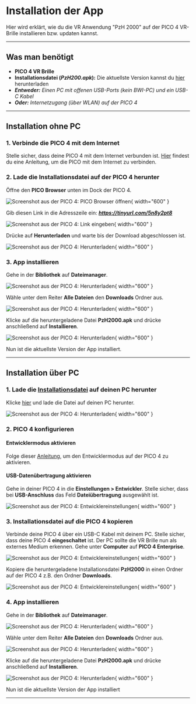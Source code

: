 # Installation der App

Hier wird erklärt, wie du die VR Anwendung "PzH 2000" auf der PICO 4 VR-Brille installieren bzw. updaten kannst.

---

## Was man benötigt

* **PICO 4 VR Brille**
* **Installationsdatei (*PzH200.apk*):** Die aktuellste Version kannst du [hier](https://github.com/bazi24/PzHbzShowcase/releases/download/v1.0/PzH2000.apk) herunterladen
* ***Entweder:*** *Einen PC mit offenen USB-Ports (kein BWI-PC) und ein USB-C Kabel*
* ***Oder:*** *Internetzugang (über WLAN) auf der PICO 4*
---

## Installation ohne PC

### **1. Verbinde die PICO 4 mit dem Internet**

Stelle sicher, dass deine PICO 4 mit dem Internet verbunden ist. [Hier](./konfiguration.md#mit-dem-internet-verbinden) findest du eine Anleitung, um die PICO mit dem Internet zu verbinden.

### **2. Lade die Installationsdatei auf der PICO 4 herunter**

Öffne den **PICO Browser** unten im Dock der PICO 4.

![Screenshot aus der PICO 4: PICO Browser öffnen](../assets/images/browser.jpeg){ width="600" }

Gib diesen Link in die Adresszeile ein: ***https://tinyurl.com/5n8y2pt8***

![Screenshot aus der PICO 4: Link eingeben](../assets/images/link.jpeg){ width="600" }

Drücke auf **Herunterladen** und warte bis der Download abgeschlossen ist.

![Screenshot aus der PICO 4: Herunterladen](../assets/images/herunterladen.jpeg){ width="600" }

### **3. App installieren**

Gehe in der **Bibliothek** auf **Dateimanager**.

![Screenshot aus der PICO 4: Herunterladen](../assets/images/dateimanager.jpeg){ width="600" }

Wähle unter dem Reiter **Alle Dateien** den **Downloads** Ordner aus.

![Screenshot aus der PICO 4: Herunterladen](../assets/images/downloadordner.jpeg){ width="600" }

Klicke auf die heruntergeladene Datei **PzH2000.apk** und drücke anschließend auf **Installieren**.

![Screenshot aus der PICO 4: Herunterladen](../assets/images/installieren.jpeg){ width="600" }

Nun ist die aktuellste Version der App installiert.

---

## Installation über PC

### **1. Lade die [Installationsdatei](https://github.com/bazi24/PzHbzShowcase/releases/download/v1.0/PzH2000.apk) auf deinen PC herunter**

Klicke [hier](https://github.com/bazi24/PzHbzShowcase/releases/download/v1.0/PzH2000.apk) und lade die Datei auf deinen PC herunter.

![Screenshot aus der PICO 4: Herunterladen](../assets/images/herunterladenPC.png){ width="600" }

### **2. PICO 4 konfigurieren**

#### Entwicklermodus aktivieren

Folge dieser [Anleitung](./konfiguration.md#1-entwicklereinstellungen-aktivieren), um den Entwicklermodus auf der PICO 4 zu aktivieren.

#### USB-Datenübertragung aktivieren

Gehe in deiner PICO 4 in die **Einstellungen > Entwickler**. Stelle sicher, dass bei **USB-Anschluss** das Feld **Dateiübertragung** ausgewählt ist.

![Screenshot aus der PICO 4: Entwicklereinstellungen](../assets/images/usb.jpeg){ width="600" }



### **3. Installationsdatei auf die PICO 4 kopieren**

Verbinde deine PICO 4 über ein USB-C Kabel mit deinem PC. Stelle sicher, dass deine PICO 4 **eingeschaltet** ist. Der PC sollte die VR Brille nun als externes Medium erkennen. Gehe unter **Computer** auf **PICO 4 Enterprise**.

![Screenshot aus der PICO 4: Entwicklereinstellungen](../assets/images/computer.jpg){ width="600" }

Kopiere die heruntergeladene Installationsdatei **PzH2000** in einen Ordner auf der PICO 4 z.B. den Ordner **Downloads**.

![Screenshot aus der PICO 4: Entwicklereinstellungen](../assets/images/apkverschieben.png){ width="600" }


### **4. App installieren**

Gehe in der **Bibliothek** auf **Dateimanager**.

![Screenshot aus der PICO 4: Herunterladen](../assets/images/dateimanager.jpeg){ width="600" }

Wähle unter dem Reiter **Alle Dateien** den **Downloads** Ordner aus.

![Screenshot aus der PICO 4: Herunterladen](../assets/images/downloadordner.jpeg){ width="600" }

Klicke auf die heruntergeladene Datei **PzH2000.apk** und drücke anschließend auf **Installieren**.

![Screenshot aus der PICO 4: Herunterladen](../assets/images/installieren.jpeg){ width="600" }

Nun ist die aktuellste Version der App installiert

---